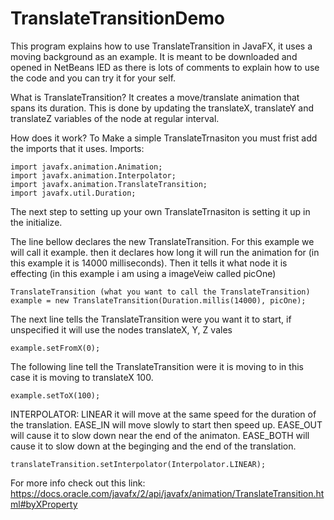 # TranslateTransitionDemo
This program explains how to use TranslateTransition in JavaFX, it uses a moving background as an example. It is meant to be downloaded and opened in NetBeans IED as there is lots of comments to explain how to use the code and you can try it for your self.

What is TranslateTransition?
It creates a move/translate animation that spans its duration. This is done by updating the translateX, translateY and translateZ variables of the node at regular interval.

How does it work?
To Make a simple TranslateTrnasiton you must frist add the imports that it uses.
Imports:
         
    import javafx.animation.Animation;
    import javafx.animation.Interpolator;
    import javafx.animation.TranslateTransition;
    import javafx.util.Duration;

The next step to setting up your own TranslateTrnasiton is setting it up in the initialize.

The line bellow declares the new TranslateTransition. For this example we will call it example. then it declares how long it will run the animation for (in this example it is 14000 milliseconds). Then it tells it what node it is effecting (in this example i am using a imageVeiw called picOne)

    TranslateTransition (what you want to call the TranslateTransition) example = new TranslateTransition(Duration.millis(14000), picOne);

The next line tells the TranslateTransition were you want it to start, if unspecified it will use the nodes translateX, Y, Z vales

    example.setFromX(0);

The following line tell the TranslateTransition were it is moving to in this case it is moving to translateX 100.   
                          
    example.setToX(100);

 INTERPOLATOR:
 LINEAR it will move at the same speed for the duration of the translation.
 EASE_IN will move slowly to start then speed up.
 EASE_OUT will cause it to slow down near the end of the animaton.
 EASE_BOTH will cause it to slow down at the beginging and the end of the translation.
        
    translateTransition.setInterpolator(Interpolator.LINEAR);
    
For more info check out this link:
https://docs.oracle.com/javafx/2/api/javafx/animation/TranslateTransition.html#byXProperty 
